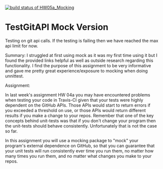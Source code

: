 [![build status of HW05a_Mocking](https://travis-ci.org/allen-best/TestGitAPI.svg?branch=HW05a_Mocking)](https://travis-ci.org/allen-best/TestGitAPI)

# TestGitAPI Mock Version
Testing on git api calls. If the testing is failing then we have reached the max api limit for now.

Summary:
I struggled at first using mock as it was my first time using it but I found the provided links helpful as well as outside research regarding this functionality. I find the purpose of this assignment to be very informative and gave me pretty great experience/exposure to mocking when doing unnittest.

Assignment:

In last week's assignment HW 04a you may have encountered problems when testing your code in Travis-CI given that your tests were highly dependent on the GitHub APIs. Those APIs would start to return errors if you exceeded a threshold on use, or those APIs would return different results if you make a change to your repos.    Remember that one of the key concepts behind unit-tests was that if you don't change your program then the unit-tests should behave consistently.  Unfortunately that is not the case so far. 

In this assignment you will use a mocking package to "mock" your program's external dependence on GitHub, so that you can guarantee that your unit tests will run consistently ever time you run them, no matter how many times you run them, and no matter what changes you make to your repos.
